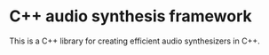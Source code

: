 # C++ audio synthesis framework

This is a C++ library for creating efficient audio synthesizers in C++. 



